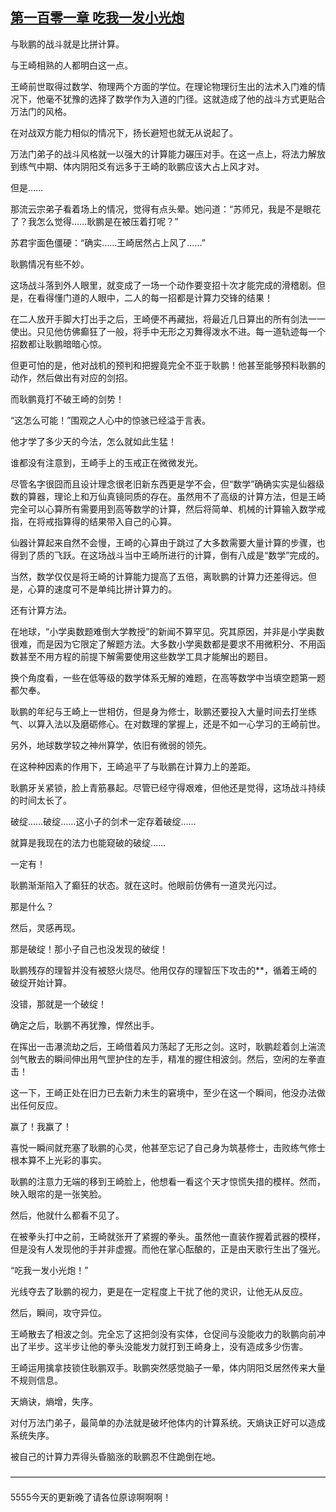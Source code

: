 ## [第一百零一章 吃我一发小光炮](https://www.xxbiquge.com/11_11207/5463524.html)


  与耿鹏的战斗就是比拼计算。

  与王崎相熟的人都明白这一点。

  王崎前世取得过数学、物理两个方面的学位。在理论物理衍生出的法术入门难的情况下，他毫不犹豫的选择了数学作为入道的门径。这就造成了他的战斗方式更贴合万法门的风格。

  在对战双方能力相似的情况下，扬长避短也就无从说起了。

  万法门弟子的战斗风格就一以强大的计算能力碾压对手。在这一点上，将法力解放到练气中期、体内阴阳爻有远多于王崎的耿鹏应该大占上风才对。

  但是……

  那流云宗弟子看着场上的情况，觉得有点头晕。她问道：“苏师兄，我是不是眼花了？我怎么觉得……耿鹏是在被压着打呢？”

  苏君宇面色僵硬：“确实……王崎居然占上风了……”

  耿鹏情况有些不妙。

  这场战斗落到外人眼里，就变成了一场一个动作要变招十次才能完成的滑稽剧。但是，在看得懂门道的人眼中，二人的每一招都是计算力交锋的结果！

  在二人放开手脚大打出手之后，王崎便不再藏拙，将最近几日算出的所有剑法一一使出。只见他仿佛癫狂了一般，将手中无形之刃舞得泼水不进。每一道轨迹每一个招数都让耿鹏暗暗心惊。

  但更可怕的是，他对战机的预判和把握竟完全不亚于耿鹏！他甚至能够预料耿鹏的动作，然后做出有对应的剑招。

  而耿鹏竟打不破王崎的剑势！

  “这怎么可能！”围观之人心中的惊骇已经溢于言表。

  他才学了多少天的今法，怎么就如此生猛！

  谁都没有注意到，王崎手上的玉戒正在微微发光。

  尽管名字很囧而且设计理念很老旧新东西更是学不会，但“数学”确确实实是仙器级数的算器，理论上和万仙真镜同质的存在。虽然用不了高级的计算方法，但是王崎完全可以心算所有需要用到高等数学的计算，然后将简单、机械的计算输入数学戒指，在将戒指算得的结果带入自己的心算。

  仙器计算起来自然不会慢，王崎的心算由于跳过了大多数需要大量计算的步骤，也得到了质的飞跃。在这场战斗当中王崎所进行的计算，倒有八成是“数学”完成的。

  当然，数学仅仅是将王崎的计算能力提高了五倍，离耿鹏的计算力还差得远。但是，心算的速度可不是单纯比拼计算力的。

  还有计算方法。

  在地球，“小学奥数题难倒大学教授”的新闻不算罕见。究其原因，并非是小学奥数很难，而是因为它限定了解题方法。大多数小学奥数都是要求不用微积分、不用函数甚至不用方程的前提下解需要使用这些数学工具才能解出的题目。

  换个角度看，一些在低等级的数学体系无解的难题，在高等数学中当填空题第一题都欠奉。

  耿鹏的年纪与王崎上一世相仿，但是身为修士，耿鹏还要投入大量时间去打坐练气、以算入法以及磨砺修心。在对数理的掌握上，还是不如一心学习的王崎前世。

  另外，地球数学较之神州算学，依旧有微弱的领先。

  在这种种因素的作用下，王崎追平了与耿鹏在计算力上的差距。

  耿鹏牙关紧锁，脸上青筋暴起。尽管已经守得艰难，但他还是觉得，这场战斗持续的时间太长了。

  破绽……破绽……这小子的剑术一定存着破绽……

  就算是我现在的法力也能窥破的破绽……

  一定有！

  耿鹏渐渐陷入了癫狂的状态。就在这时。他眼前仿佛有一道灵光闪过。

  那是什么？

  然后，灵感再现。

  那是破绽！那小子自己也没发现的破绽！

  耿鹏残存的理智并没有被怒火烧尽。他用仅存的理智压下攻击的**，循着王崎的破绽开始计算。

  没错，那就是一个破绽！

  确定之后，耿鹏不再犹豫，悍然出手。

  在挥出一击瀑流劫之后，王崎借着风力荡起了无形之剑。这时，耿鹏趁着剑上湍流剑气散去的瞬间伸出用气罡护住的左手，精准的握住相波剑。然后，空闲的左拳直击！

  这一下，王崎正处在旧力已去新力未生的窘境中，至少在这一个瞬间，他没办法做出任何反应。

  赢了！我赢了！

  喜悦一瞬间就充塞了耿鹏的心灵，他甚至忘记了自己身为筑基修士，击败练气修士根本算不上光彩的事实。

  耿鹏的注意力无端的移到王崎脸上，他想看一看这个天才惊慌失措的模样。然而，映入眼帘的是一张笑脸。

  然后，他就什么都看不见了。

  在被拳头打中之前，王崎就张开了紧握的拳头。虽然他一直装作握着武器的模样，但是没有人发现他的手并非虚握。而他在掌心酝酿的，正是由天歌行生出了强光。

  “吃我一发小光炮！”

  光线夺去了耿鹏的视力，更是在一定程度上干扰了他的灵识，让他无从反应。

  然后，瞬间，攻守异位。

  王崎散去了相波之剑。完全忘了这把剑没有实体，仓促间与没能收力的耿鹏向前冲出了半步。这半步让他的拳头没能发力就打到王崎身上，没有造成多少伤害。

  王崎运用擒拿技锁住耿鹏双手。耿鹏突然感觉脑子一晕，体内阴阳爻居然传来大量不规则信息。

  天熵诀，熵增，失序。

  对付万法门弟子，最简单的办法就是破坏他体内的计算系统。天熵诀正好可以造成系统失序。

  被自己的计算力弄得头昏脑涨的耿鹏忍不住跪倒在地。

  ————————————————————————————————————

  5555今天的更新晚了请各位原谅啊啊啊！

  

